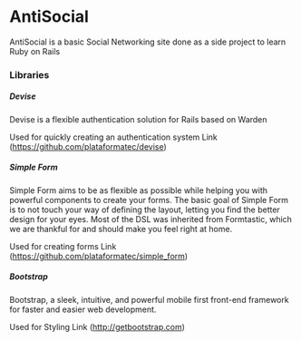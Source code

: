 # AntiSocial

AntiSocial is a basic Social Networking site done as a side project to learn Ruby on Rails

### Libraries

##### Devise
Devise is a flexible authentication solution for Rails based on Warden

Used for quickly creating an authentication system
Link (https://github.com/plataformatec/devise)


##### Simple Form
Simple Form aims to be as flexible as possible while helping you with powerful components to create your forms. The basic goal of Simple Form is to not touch your way of defining the layout, letting you find the better design for your eyes. Most of the DSL was inherited from Formtastic, which we are thankful for and should make you feel right at home.

Used for creating forms
Link (https://github.com/plataformatec/simple_form)

##### Bootstrap

Bootstrap, a sleek, intuitive, and powerful mobile first front-end framework for faster and easier web development.

Used for Styling
Link (http://getbootstrap.com)